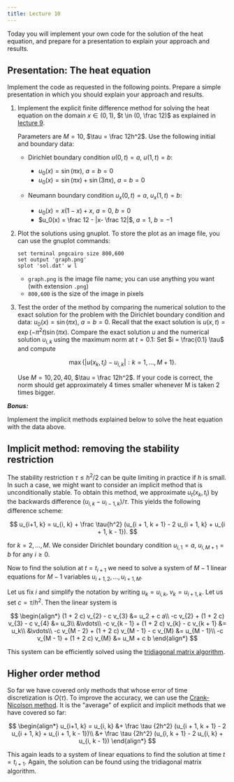 ```yaml
---
title: Lecture 10
---
```


Today you will implement your own code for the solution of the heat
equation, and prepare for a presentation to explain your approach and
results.

## Presentation: The heat equation

Implement the code as requested in the following points. Prepare a
simple presentation in which you should explain your approach and
results.

 1. Implement the explicit finite difference method for solving the heat
    equation on the domain $x \in (0, 1)$, $t \in (0, \frac 12)$ as
    explained in [lecture
    9](https://github.com/rekka/intro-fortran-2016/tree/master/lec09).

    Parameters are $M = 10$, $\tau = \frac 12h^2$. Use the following initial and boundary data:

    - Dirichlet boundary condition $u(0, t) = a$, $u(1, t) = b$:

        - $u_0(x) = \sin(\pi x)$, $a = b = 0$
        - $u_0(x) = \sin(\pi x) + \sin(3\pi x)$, $a = b = 0$

    - Neumann boundary condition $u_x(0, t) = a$, $u_x(1, t) = b$:

        - $u_0(x) = x(1 - x) + x$, $a = 0$,  $b = 0$
        - $u_0(x) = \frac 12 - |x- \frac 12|$, $a = 1$, $b = -1$

 2. Plot the solutions using gnuplot. To store the plot as an image
    file, you can use the gnuplot commands:

    ```gnuplot
    set terminal pngcairo size 800,600
    set output 'graph.png'
    splot 'sol.dat' w l
    ```

    - `graph.png` is the image file name; you can use anything you want
      (with extension `.png`)
    - `800,600` is the size of the image in pixels


 3. Test the order of the method by comparing the numerical solution to
    the exact solution for the problem with the Dirichlet boundary
    condition and data: $u_0(x) = \sin(\pi x)$, $a = b = 0$.  Recall
    that the exact solution is $u(x,t) = \exp(-\pi ^2t) \sin(\pi x)$.
    Compare the exact solution $u$ and the numerical solution $u_{i, k}$
    using the maximum norm at $t = 0.1$: Set $i = \frac{0.1} \tau$ and
    compute

    $$
    \max \{|u(x_k, t_i) - u_{i, k}|: k=1, \ldots, M+1\}.
    $$

    Use $M = 10, 20, 40$, $\tau = \frac 12h^2$. If your code is correct, the norm
    should get approximately 4 times smaller whenever M is taken 2 times bigger.

___Bonus:___

Implement the implicit methods explained below to solve the heat
equation with the data above.

## Implicit method: removing the stability restriction

The stability restriction $\tau ≤ h^2/2$ can be quite limiting in practice
if $h$ is small. In such a case, we might want to consider an implicit
method that is unconditionally stable. To obtain this method, we
approximate $u_t(x_k, t_i)$ by the backwards difference $(u_{i,k} -
u_{i-1,k})/\tau$. This yields the following difference scheme:

$$
u_{i+1, k} = u_{i, k} + \frac \tau{h^2} (u_{i + 1, k + 1} - 2 u_{i + 1, k} + u_{i + 1, k - 1}).
$$

for $k = 2, \ldots, M$.
We consider Dirichlet boundary condition $u_{i, 1} = a$, $u_{i, M + 1} =
b$ for any $i ≥ 0$.

Now to find the solution at $t = t_{i+1}$ we need to solve a system of
$M - 1$ linear equations for $M - 1$ variables $u_{i + 1, 2}, \ldots, u_{i + 1, M}$.

Let us fix $i$ and simplify the notation by writing $u_k = u_{i,k}$,
$v_k = u_{i + 1,k}$. Let us set $c = \tau / h^2$. Then the linear system is

$$
\begin{align*}
(1 + 2 c) v_{2} - c v_{3} &= u_2 + c a\\
-c v_{2} + (1 + 2 c) v_{3} - c v_{4} &= u_3\\
&\vdots\\
-c v_{k - 1} + (1 + 2 c) v_{k} - c v_{k + 1} &= u_k\\
&\vdots\\
-c v_{M - 2} + (1 + 2 c) v_{M - 1} - c v_{M} &= u_{M - 1}\\
-c v_{M - 1} + (1 + 2 c) v_{M} &= u_M + c b
\end{align*}
$$

This system can be efficiently solved using the [tridiagonal matrix
algorithm](https://en.wikipedia.org/wiki/Tridiagonal_matrix_algorithm).

## Higher order method

So far we have covered only methods that whose error of time
discretization is $O(\tau)$. To improve the accuracy, we can use the
[Crank-Nicolson
method](https://en.wikipedia.org/wiki/Crank%E2%80%93Nicolson_method). It
is the "average" of explicit and implicit methods that we have covered
so far:

$$
\begin{align*}
u_{i+1, k} = u_{i, k} &+ \frac \tau {2h^2} (u_{i + 1, k + 1} - 2 u_{i + 1, k} + u_{i + 1, k - 1})\\
                      &+ \frac \tau {2h^2} (u_{i, k + 1} - 2 u_{i, k} + u_{i,  k - 1})
\end{align*}
$$

This again leads to a system of linear equations to find the solution at
time $t = t_{i+1}$. Again, the solution can be found using the
tridiagonal matrix algorithm.


